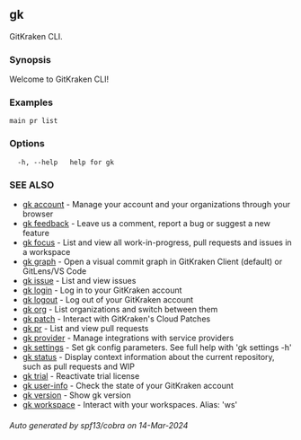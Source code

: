 ## gk

GitKraken CLI.

### Synopsis

Welcome to GitKraken CLI!

### Examples

```
main pr list
```

### Options

```
  -h, --help   help for gk
```

### SEE ALSO

* [gk account](gk_account.md)  - Manage your account and your organizations through your browser
* [gk feedback](gk_feedback.md)  - Leave us a comment, report a bug or suggest a new feature
* [gk focus](gk_focus.md)  - List and view all work-in-progress, pull requests and issues in a workspace
* [gk graph](gk_graph.md)  - Open a visual commit graph in GitKraken Client (default) or GitLens/VS Code
* [gk issue](gk_issue.md)  - List and view issues
* [gk login](gk_login.md)  - Log in to your GitKraken account
* [gk logout](gk_logout.md)  - Log out of your GitKraken account
* [gk org](gk_org.md)  - List organizations and switch between them
* [gk patch](gk_patch.md)  - Interact with GitKraken's Cloud Patches
* [gk pr](gk_pr.md)  - List and view pull requests
* [gk provider](gk_provider.md)  - Manage integrations with service providers
* [gk settings](gk_settings.md)  - Set gk config parameters. See full help with 'gk settings -h'
* [gk status](gk_status.md)  - Display context information about the current repository, such as pull requests and WIP
* [gk trial](gk_trial.md)  - Reactivate trial license
* [gk user-info](gk_user-info.md)  - Check the state of your GitKraken account
* [gk version](gk_version.md)  - Show gk version
* [gk workspace](gk_workspace.md)  - Interact with your workspaces. Alias: 'ws'

###### Auto generated by spf13/cobra on 14-Mar-2024
